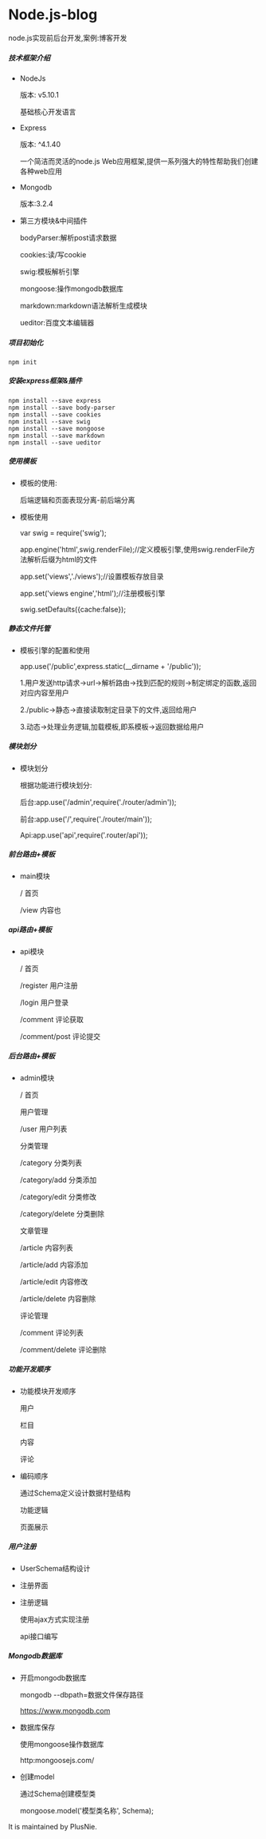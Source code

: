 # Node.js-blog

node.js实现前后台开发,案例:博客开发

##### 技术框架介绍

- NodeJs

    版本: v5.10.1

    基础核心开发语言

- Express

    版本: ^4.1.40

    一个简洁而灵活的node.js Web应用框架,提供一系列强大的特性帮助我们创建各种web应用

- Mongodb

    版本:3.2.4
    
- 第三方模块&中间插件

    bodyParser:解析post请求数据
    
    cookies:读/写cookie
    
    swig:模板解析引擎
    
    mongoose:操作mongodb数据库
    
    markdown:markdown语法解析生成模块

    ueditor:百度文本编辑器


##### 项目初始化

    npm init

##### 安装express框架&插件

    npm install --save express
    npm install --save body-parser
    npm install --save cookies
    npm install --save swig
    npm install --save mongoose
    npm install --save markdown
    npm install --save ueditor
    
##### 使用模板
   
- 模板的使用:

    后端逻辑和页面表现分离-前后端分离
   
- 模板使用
   
   var swig = require('swig');
   
   app.engine('html',swig.renderFile);//定义模板引擎,使用swig.renderFile方法解析后缀为html的文件
   
   app.set('views','./views');//设置模板存放目录
   
   app.set('views engine','html');//注册模板引擎
   
   swig.setDefaults({cache:false});
   

##### 静态文件托管

- 模板引擎的配置和使用

   app.use('/public',express.static(__dirname + '/public'));
   
   1.用户发送http请求->url->解析路由->找到匹配的规则->制定绑定的函数,返回对应内容至用户
   
   2./public->静态->直接读取制定目录下的文件,返回给用户
   
   3.动态->处理业务逻辑,加载模板,即系模板->返回数据给用户
   
   
##### 模块划分

- 模块划分
    
    根据功能进行模块划分:
    
    后台:app.use('/admin',require('./router/admin'));
    
    前台:app.use('/',require('./router/main'));
    
    Api:app.use('api',require('.router/api'));
    
    
##### 前台路由+模板

- main模块

    /                   首页
    
    /view               内容也
    
##### api路由+模板
    
- api模块

    /                   首页
    
    /register           用户注册
    
    /login              用户登录
    
    /comment            评论获取
    
    /comment/post       评论提交
 
##### 后台路由+模板
    
- admin模块
    
    /                   首页
    
    用户管理
    
    /user               用户列表
    
    分类管理
    
    /category           分类列表
        
    /category/add       分类添加
    
    /category/edit      分类修改
    
    /category/delete    分类删除
   
    文章管理
    
    /article            内容列表
    
    /article/add        内容添加
    
    /article/edit       内容修改
    
    /article/delete     内容删除
    
    评论管理
    
    /comment            评论列表
    
    /comment/delete     评论删除
    
##### 功能开发顺序

- 功能模块开发顺序

    用户
    
    栏目
    
    内容
    
    评论
    
- 编码顺序

    通过Schema定义设计数据村塾结构
    
    功能逻辑
    
    页面展示
    
##### 用户注册

- UserSchema结构设计

- 注册界面

- 注册逻辑

    使用ajax方式实现注册
    
    api接口编写
   
   
##### Mongodb数据库

- 开启mongodb数据库

    mongodb --dbpath=数据文件保存路径

    https://www.mongodb.com

- 数据库保存

    使用mongoose操作数据库

    http:mongoosejs.com/

- 创建model

    通过Schema创建模型类

    mongoose.model('模型类名称', Schema);
   
   
   
   
   
   
   
   
   
   
   
 It is maintained by PlusNie.